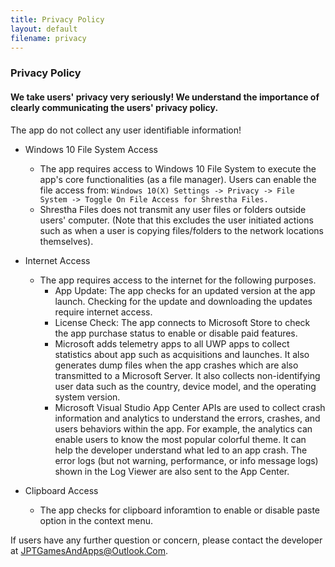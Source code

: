 ```yaml
---
title: Privacy Policy
layout: default
filename: privacy
--- 
```



### Privacy Policy

#### We take users' privacy very seriously! We understand the importance of clearly communicating the users' privacy policy.

The app do not collect any user identifiable information!

* Windows 10 File System Access
  * The app requires access to Windows 10 File System to execute the app's core functionalities (as a file manager). Users can enable the file access from: ```Windows 10(X) Settings -> Privacy -> File System -> Toggle On File Access for Shrestha Files.```
  * Shrestha Files does not transmit any user files or folders outside users' computer. (Note that this excludes the user initiated actions such as when a user is copying files/folders to the network locations themselves).
 

* Internet Access
  * The app requires access to the internet for the following purposes.
    * App Update: The app checks for an updated version at the app launch. Checking for the update and downloading the updates require internet access.
    * License Check: The app connects to Microsoft Store to check the app purchase status to enable or disable paid features.
    * Microsoft adds telemetry apps to all UWP apps to collect statistics about app such as acquisitions and launches. It also generates dump files when the app crashes which are also transmitted to a Microsoft Server. It also collects non-identifying user data such as the country, device model, and the operating system version.
    * Microsoft Visual Studio App Center APIs are used to collect crash information and analytics to understand the errors, crashes, and users behaviors within the app. For example, the analytics can enable users to know the most popular colorful theme. It can help the developer understand what led to an app crash. The error logs (but not warning, performance, or info message logs) shown in the Log Viewer are also sent to the App Center.

* Clipboard Access
  * The app checks for clipboard inforamtion to enable or disable paste option in the context menu.


 If users have any further question or concern, please contact the developer at JPTGamesAndApps@Outlook.Com. 
